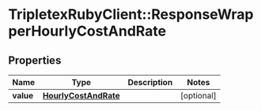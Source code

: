 # TripletexRubyClient::ResponseWrapperHourlyCostAndRate

## Properties
Name | Type | Description | Notes
------------ | ------------- | ------------- | -------------
**value** | [**HourlyCostAndRate**](HourlyCostAndRate.md) |  | [optional] 


